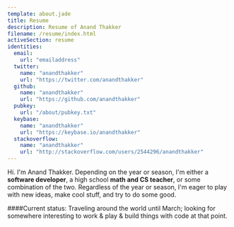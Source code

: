 ```yaml
---
template: about.jade
title: Resume
description: Resume of Anand Thakker
filename: /resume/index.html
activeSection: resume
identities:
  email:
    url: "emailaddress"
  twitter:
    name: "anandthakker"
    url: "https://twitter.com/anandthakker"
  github:
    name: "anandthakker"
    url: "https://github.com/anandthakker"
  pubkey:
    url: "/about/pubkey.txt"
  keybase:
    name: "anandthakker"
    url: "https://keybase.io/anandthakker"
  stackoverflow:
    name: "anandthakker"
    url: "http://stackoverflow.com/users/2544296/anandthakker"
---
```


Hi. I'm Anand Thakker. Depending on the year or season, I'm either a **software developer**,
a high school **math and CS teacher**, or some combination of the two.
Regardless of the year or season, I'm eager to play
with new ideas, make cool stuff, and try to do some good.

####Current status:
Traveling around the world until March; looking for somewhere interesting to 
work & play & build things with code at that point.
